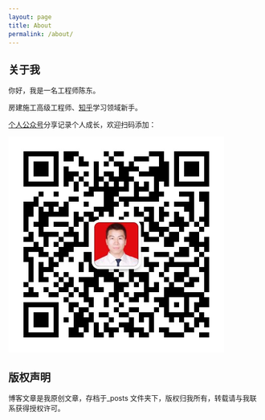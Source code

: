 ```yaml
---
layout: page
title: About
permalink: /about/
---
```


## 关于我
你好，我是一名工程师陈东。

房建施工高级工程师、[知乎](https://www.zhihu.com/people/cd789)学习领域新手。

[个人公众号](https://mp.weixin.qq.com/s/DVjbSrAKKTpNOLDXLsdguw)分享记录个人成长，欢迎扫码添加：

![公众号二维码](https://github.com/chendong0/Picture/blob/main/qrcodeWeChatofficialaccount.png)



## 版权声明

博客文章是我原创文章，存档于_posts 文件夹下，版权归我所有，转载请与我联系获得授权许可。
